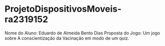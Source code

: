 # ProjetoDispositivosMoveis-ra2319152
Nome do Aluno: Eduardo de Almeida Bento Dias
Proposta do Jogo: Um jogo sobre A conscientização da Vacinação em modo de um quiz.
